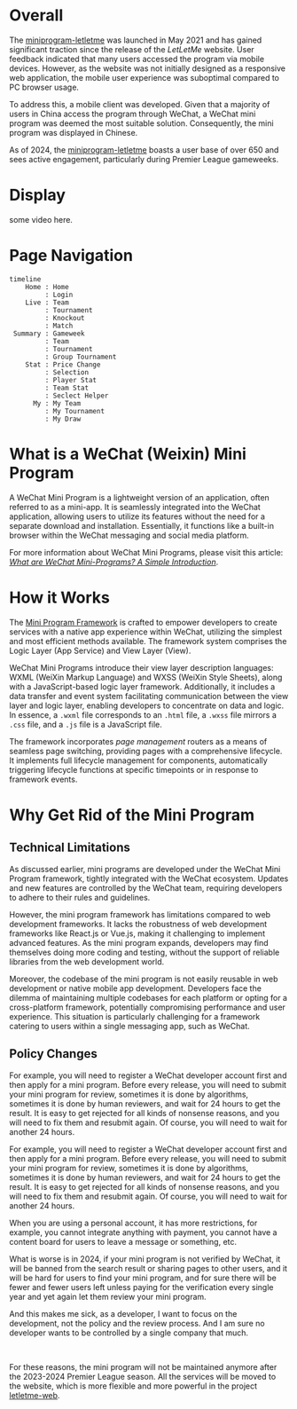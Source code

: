 # Overall
The [miniprogram-letletme](https://github.com/tonglam/miniprogram-letletme) was launched in May 2021 and has gained significant traction since the release of the _LetLetMe_ website. 
User feedback indicated that many users accessed the program via mobile devices. 
However, as the website was not initially designed as a responsive web application, the mobile user experience was suboptimal compared to PC browser usage.

To address this, a mobile client was developed. 
Given that a majority of users in China access the program through WeChat, a WeChat mini program was deemed the most suitable solution. 
Consequently, the mini program was displayed in Chinese.

As of 2024, the [miniprogram-letletme](https://github.com/tonglam/miniprogram-letletme) boasts a user base of over 650 and sees active engagement, particularly during Premier League gameweeks.

# Display
some video here.

# Page Navigation

```mermaid
timeline
    Home : Home
         : Login
    Live : Team
         : Tournament
         : Knockout
         : Match
 Summary : Gameweek
         : Team
         : Tournament
         : Group Tournament
    Stat : Price Change
         : Selection
         : Player Stat
         : Team Stat
         : Seclect Helper
      My : My Team
         : My Tournament
         : My Draw
```

# What is a WeChat (Weixin) Mini Program
A WeChat Mini Program is a lightweight version of an application, often referred to as a mini-app. 
It is seamlessly integrated into the WeChat application, 
allowing users to utilize its features without the need for a separate download and installation. 
Essentially, it functions like a built-in browser within the WeChat messaging and social media platform.

For more information about WeChat Mini Programs, please visit this article: [_What are WeChat Mini-Programs? A Simple Introduction_](https://walkthechat.com/wechat-mini-programs-simple-introduction/).

# How it Works
The [Mini Program Framework](https://developers.weixin.qq.com/miniprogram/en/dev/framework/MINA.html) is crafted to empower developers to create services with a native app experience within WeChat, utilizing the simplest and most efficient methods available. 
The framework system comprises the Logic Layer (App Service) and View Layer (View). 

WeChat Mini Programs introduce their view layer description languages: WXML (WeiXin Markup Language) and WXSS (WeiXin Style Sheets), 
along with a JavaScript-based logic layer framework. 
Additionally, it includes a data transfer and event system facilitating communication between the view layer and logic layer, 
enabling developers to concentrate on data and logic. 
In essence, a `.wxml` file corresponds to an `.html` file, 
a `.wxss` file mirrors a `.css` file, 
and a `.js` file is a JavaScript file.

The framework incorporates _page management_ routers as a means of seamless page switching, 
providing pages with a comprehensive lifecycle. 
It implements full lifecycle management for components, 
automatically triggering lifecycle functions at specific timepoints or in response to framework events.

# Why Get Rid of the Mini Program

## Technical Limitations
As discussed earlier, mini programs are developed under the WeChat Mini Program framework, tightly integrated with the WeChat ecosystem. 
Updates and new features are controlled by the WeChat team, requiring developers to adhere to their rules and guidelines.

However, the mini program framework has limitations compared to web development frameworks. 
It lacks the robustness of web development frameworks like React.js or Vue.js, making it challenging to implement advanced features. 
As the mini program expands, developers may find themselves doing more coding and testing, 
without the support of reliable libraries from the web development world.

Moreover, the codebase of the mini program is not easily reusable in web development or native mobile app development. 
Developers face the dilemma of maintaining multiple codebases for each platform or opting for a cross-platform framework, 
potentially compromising performance and user experience. 
This situation is particularly challenging for a framework catering to users within a single messaging app, such as WeChat.

## Policy Changes
For example, you will need to register a WeChat developer account first and then apply for a mini program. 
Before every release, you will need to submit your mini program for review, sometimes it is done by algorithms, 
sometimes it is done by human reviewers, and wait for 24 hours to get the result. 
It is easy to get rejected for all kinds of nonsense reasons, and you will need to fix them and resubmit again. 
Of course, you will need to wait for another 24 hours.

For example, you will need to register a WeChat developer account first and then apply for a mini program. 
Before every release, you will need to submit your mini program for review, sometimes it is done by algorithms, 
sometimes it is done by human reviewers, and wait for 24 hours to get the result. 
It is easy to get rejected for all kinds of nonsense reasons, and you will need to fix them and resubmit again. 
Of course, you will need to wait for another 24 hours.

When you are using a personal account, it has more restrictions, for example, 
you cannot integrate anything with payment, you cannot have a content board for users to leave a message or something, etc.

What is worse is in 2024, if your mini program is not verified by WeChat, it will be banned from the search result or sharing pages to other users, 
and it will be hard for users to find your mini program, 
and for sure there will be fewer and fewer users left unless paying for the verification every single year and yet again let them review your mini program.

And this makes me sick, as a developer, I want to focus on the development, not the policy and the review process. 
And I am sure no developer wants to be controlled by a single company that much.

<br>

For these reasons, the mini program will not be maintained anymore after the 2023-2024 Premier League season. 
All the services will be moved to the website, which is more flexible and more powerful in the project [letletme-web](https://github.com/tonglam/letletme-web).
